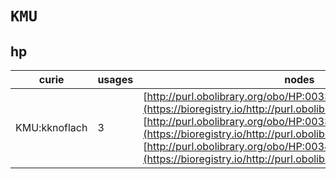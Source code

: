 # `KMU`
## hp
| curie         |   usages | nodes                                                                                                                                                                                                                                                                                                                                       |
|---------------|----------|---------------------------------------------------------------------------------------------------------------------------------------------------------------------------------------------------------------------------------------------------------------------------------------------------------------------------------------------|
| KMU:kknoflach |        3 | [http://purl.obolibrary.org/obo/HP:0033520](https://bioregistry.io/http://purl.obolibrary.org/obo/HP:0033520), [http://purl.obolibrary.org/obo/HP:0033999](https://bioregistry.io/http://purl.obolibrary.org/obo/HP:0033999), [http://purl.obolibrary.org/obo/HP:0034000](https://bioregistry.io/http://purl.obolibrary.org/obo/HP:0034000) |
